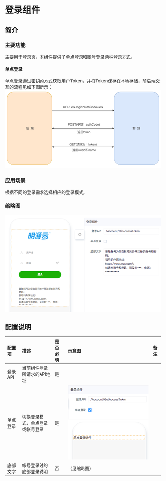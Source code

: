 # 登录组件

## 简介

### 主要功能
主要用于登录页，本组件提供了单点登录和账号登录两种登录方式。
#### 单点登录
单点登录通过密钥的方式获取用户Token，并将Token保存在本地存储，前后端交互的流程见如下图所示：
![](./images/login-4.png)

### 应用场景
根据不同的登录需求选择相应的登录模式。

### 缩略图
![](./images/login-1.png)

## 配置说明

| 配置项 | 描述 | 是否必填 | 示意图 | 备注 |
| :--- | :--- | :--- | :--- | :--- |
| 登录API | 当前组件登录所请求的API地址 | 是 |  |  |
| 单点登录 | 切换登录模式，单点登录或帐号登录 | 是 | ![](./images/login-3.png)![](./images/login-2.png) |  |
| 底部文字 | 帐号登录时的底部登录说明 | 否 | （见缩略图） |  |


